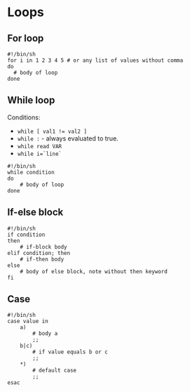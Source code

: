 # Loops

## For loop

```shell
#!/bin/sh
for i in 1 2 3 4 5 # or any list of values without comma
do
  # body of loop
done
```

## While loop

Conditions:

-   `while [ val1 != val2 ]`
-   `while :` - always evaluated to true.
-   `while read VAR`
-   `` while i=`line` ``

```shell
#!/bin/sh
while condition
do
    # body of loop
done
```

## If-else block

```shell
#!/bin/sh
if condition
then
    # if-block body
elif condition; then
    # if-then body
else
    # body of else block, note without then keyword
fi
```

## Case

```shell
#!/bin/sh
case value in
    a)
        # body a
        ;;
    b|c)
        # if value equals b or c
        ;;
    *)
        # default case
        ;;
esac
```
